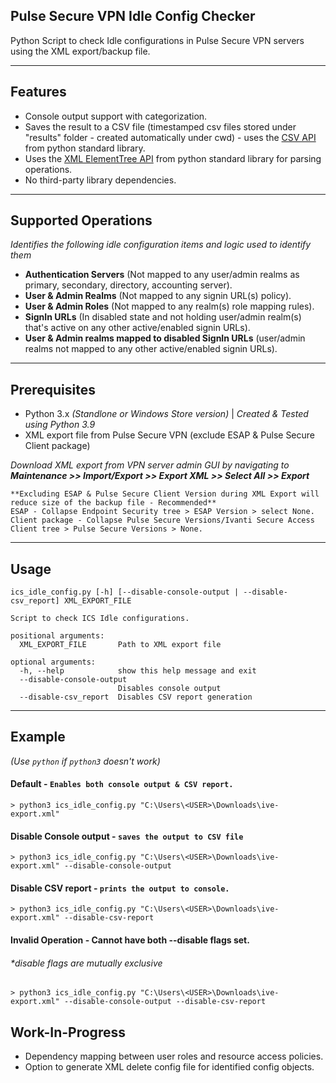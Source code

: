 
## Pulse Secure VPN Idle Config Checker

Python Script to check Idle configurations in Pulse Secure VPN servers using the XML export/backup file.

---

## Features

- Console output support with categorization.
- Saves the result to a CSV file (timestamped csv files stored under "results" folder - created automatically under cwd) - uses the [CSV API](https://docs.python.org/3/library/csv.html) from python standard library.
- Uses the [XML ElementTree API](https://docs.python.org/3/library/xml.etree.elementtree.html) from python standard library for parsing operations.
- No third-party library dependencies.
---
## Supported Operations

_Identifies the following idle configuration items and logic used to identify them_

- **Authentication Servers** (Not mapped to any user/admin realms as primary, secondary, directory, accounting server).
- **User & Admin Realms** (Not mapped to any signin URL(s) policy).
- **User & Admin Roles** (Not mapped to any realm(s) role mapping rules).
- **SignIn URLs** (In disabled state and not holding user/admin realm(s) that's active on any other active/enabled signin URLs).
- **User & Admin realms mapped to disabled SignIn URLs** (user/admin realms not mapped to any other active/enabled signin URLs).

---
## Prerequisites

- Python 3.x _(Standlone or Windows Store version)_ | _Created & Tested using Python 3.9_
- XML export file from Pulse Secure VPN (exclude ESAP & Pulse Secure Client package)

_Download XML export from VPN server admin GUI by navigating to **Maintenance >> Import/Export >> Export XML >> Select All >> Export**_

```
**Excluding ESAP & Pulse Secure Client Version during XML Export will reduce size of the backup file - Recommended**
ESAP - Collapse Endpoint Security tree > ESAP Version > select None.
Client package - Collapse Pulse Secure Versions/Ivanti Secure Access Client tree > Pulse Secure Versions > None.
```
---

## Usage

```
ics_idle_config.py [-h] [--disable-console-output | --disable-csv_report] XML_EXPORT_FILE

Script to check ICS Idle configurations.

positional arguments:
  XML_EXPORT_FILE       Path to XML export file

optional arguments:
  -h, --help            show this help message and exit
  --disable-console-output
                        Disables console output
  --disable-csv_report  Disables CSV report generation
```
---

## Example

_(Use `python` if `python3` doesn't work)_

#### Default - `Enables both console output & CSV report.`
```
> python3 ics_idle_config.py "C:\Users\<USER>\Downloads\ive-export.xml"
```

#### Disable Console output - `saves the output to CSV file`
```
> python3 ics_idle_config.py "C:\Users\<USER>\Downloads\ive-export.xml" --disable-console-output
```

#### Disable CSV report - `prints the output to console.`
```
> python3 ics_idle_config.py "C:\Users\<USER>\Downloads\ive-export.xml" --disable-csv-report
```

#### Invalid Operation - Cannot have both --disable flags set.
###### _*disable flags are mutually exclusive_
```
> python3 ics_idle_config.py "C:\Users\<USER>\Downloads\ive-export.xml" --disable-console-output --disable-csv-report
```

## Work-In-Progress

- Dependency mapping between user roles and resource access policies.
- Option to generate XML delete config file for identified config objects.

